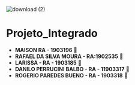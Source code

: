 ![download (2)](https://user-images.githubusercontent.com/69654750/91628813-e0dbf100-e999-11ea-8688-3c3fdead28f4.png)

# **Projeto_Integrado**

* **MAISON RA - 1903196** :arrow_up_small:  
* **RAFAEL DA SILVA MOURA - RA:1902535**  :arrow_up_small:     
* **LARISSA - RA - 1903185**  :arrow_up_small:  
* **DANILO PERRUCINI BALBO - RA - 11903317**  :arrow_up_small:  
* **ROGERIO PAREDES BUENO - RA - 1903318**  :arrow_up_small:  
